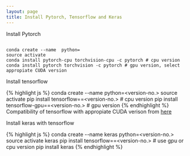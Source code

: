 ```yaml
---
layout: page
title: Install Pytorch, Tensorflow and Keras
---
```


Install Pytorch

<!-- {% highlight js %}  -->
<code>
conda create --name <env-name> python=<version-no.>
source activate <env-name>
conda install pytorch-cpu torchvision-cpu -c pytorch # cpu version
conda install pytorch torchvision -c pytorch # gpu version, select appropiate CUDA version
</code>
<!-- {% endhighlight %} -->


Install tensorflow

{% highlight js %} 
conda create --name <env-name> python=<version-no.>
source activate <env-name>
pip install tensorflow==<version-no.> # cpu version
pip install tensorflow-gpu==<version-no.> # gpu version 
{% endhighlight %}
Compatibility of tensorflow with appropiate CUDA verison from [here](https://www.tensorflow.org/install/source)

Install keras with tensorflow

{% highlight js %} 
conda create --name keras python=<version-no.>
source activate keras
pip install tensorflow==<version-no.> # use gpu or cpu version
pip install keras
{% endhighlight %}

